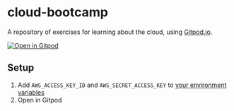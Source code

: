
# cloud-bootcamp

A repository of exercises for learning about the cloud, using [Gitpod.io](https://gitpod.io/).

[![Open in Gitpod](https://gitpod.io/button/open-in-gitpod.svg)](https://gitpod.io/#https://github.com/openupthecloud/cloud-bootcamp)

## Setup 

1. Add `AWS_ACCESS_KEY_ID` and `AWS_SECRET_ACCESS_KEY` to [your environment variables](https://www.gitpod.io/docs/environment-variables)
2. Open in Gitpod

